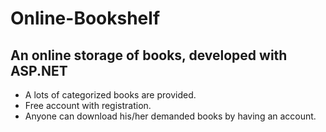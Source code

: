 # Online-Bookshelf

## An online storage of books, developed with ASP.NET
* A lots of categorized books are provided.
* Free account with registration.
* Anyone can download his/her demanded books by having an account.
